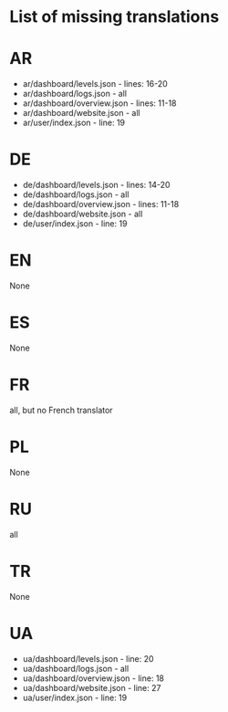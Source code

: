 # **List of missing translations**
# AR
- ar/dashboard/levels.json - lines: 16-20
- ar/dashboard/logs.json - all
- ar/dashboard/overview.json - lines: 11-18
- ar/dashboard/website.json - all
- ar/user/index.json - line: 19
# DE
- de/dashboard/levels.json - lines: 14-20
- de/dashboard/logs.json - all
- de/dashboard/overview.json - lines: 11-18
- de/dashboard/website.json - all
- de/user/index.json - line: 19
# EN
None
# ES
None
# FR
all, but no French translator
# PL
None
# RU
all
# TR
None
# UA
- ua/dashboard/levels.json - line: 20
- ua/dashboard/logs.json - all
- ua/dashboard/overview.json - line: 18
- ua/dashboard/website.json - line: 27
- ua/user/index.json - line: 19
